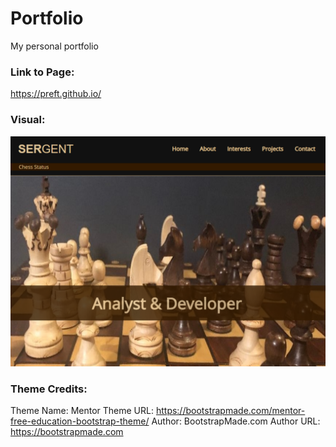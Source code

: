 # Portfolio
My personal portfolio

### Link to Page:
https://preft.github.io/

### Visual:
![](img/ExampleShot.png)

### Theme Credits:
Theme Name: Mentor
Theme URL: https://bootstrapmade.com/mentor-free-education-bootstrap-theme/
Author: BootstrapMade.com
Author URL: https://bootstrapmade.com
